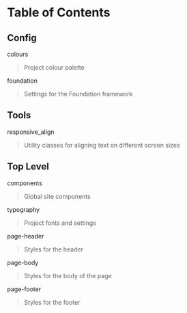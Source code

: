 Table of Contents
=================

Config
------
colours
> Project colour palette

foundation
> Settings for the Foundation framework


Tools
-----
responsive_align
> Utility classes for aligning text on different screen sizes


Top Level
---------
components
> Global site components

typography
> Project fonts and settings

page-header
> Styles for the header

page-body
> Styles for the body of the page

page-footer
> Styles for the footer
